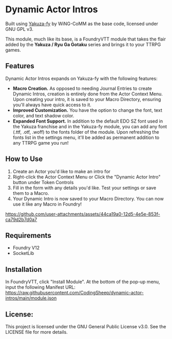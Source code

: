 # Dynamic Actor Intros

Built using [Yakuza-fy](https://github.com/WiNG-CoMM/yakuza-fy) by WiNG-CoMM as the base code, licensed under GNU GPL v3.

This module, much like its base, is a FoundryVTT module that takes the flair added by the **Yakuza / Ryu Ga Gotaku** series and brings it to your TTRPG games.

## Features
Dynamic Actor Intros expands on Yakuza-fy with the following features:
- **Macro Creation.** As opposed to needing Journal Entries to create Dynamic Intros, creation is entirely done from the Actor Context Menu. Upon creating your intro, it is saved to your Macro Directory, ensuring you'll always have quick access to it.
- **Improved Customization.** You have the option to change the font, text color, and text shadow color.
- **Expanded Font Support.** In addition to the default EDO SZ font used in the Yakuza franchise and in the Yakuza-fy module, you can add any font (.ttf, .otf, .woff) to the fonts folder of the module. Upon refreshing the fonts list in the settings menu, it'll be added as permanent addition to any TTRPG game you run!

## How to Use
1) Create an Actor you'd like to make an intro for
2) Right-click the Actor Context Menu or Click the "Dynamic Actor Intro" button under Token Controls
3) Fill in the form with any details you'd like. Test your settings or save them to a Macro.
4) Your Dynamic Intro is now saved to your Macro Directory. You can now use it like any Macro in Foundry!
   
https://github.com/user-attachments/assets/44ca19a0-12d5-4e5e-853f-ca79d2b7d0a7

## Requirements
- Foundry V12
- SocketLib

## Installation
In FoundryVTT, click "Install Module". At the bottom of the pop-up menu, input the following Manifest URL: https://raw.githubusercontent.com/CodingSheep/dynamic-actor-intros/main/module.json

## License:
This project is licensed under the GNU General Public License v3.0. See the LICENSE file for more details.
